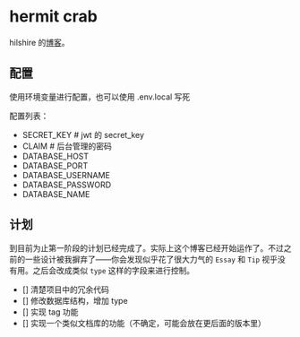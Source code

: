 # hermit crab

hilshire 的[博客](https://hermit-crab.vercel.app/)。

## 配置

使用环境变量进行配置，也可以使用 .env.local 写死

配置列表：

- SECRET_KEY    # jwt 的 secret_key
- CLAIM         # 后台管理的密码
- DATABASE_HOST
- DATABASE_PORT
- DATABASE_USERNAME
- DATABASE_PASSWORD
- DATABASE_NAME

## 计划

到目前为止第一阶段的计划已经完成了。实际上这个博客已经开始运作了。不过之前的一些设计被我摒弃了——你会发现似乎花了很大力气的 `Essay` 和 `Tip` 视乎没有用。之后会改成类似 `type` 这样的字段来进行控制。

- [] 清楚项目中的冗余代码
- [] 修改数据库结构，增加 type
- [] 实现 tag 功能
- [] 实现一个类似文档库的功能（不确定，可能会放在更后面的版本里）